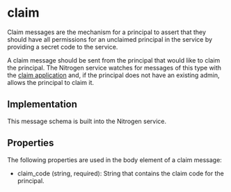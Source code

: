 # claim

Claim messages are the mechanism for a principal to assert that they should have all permissions for an unclaimed principal in the service by providing a secret code to the service.

A claim message should be sent from the principal that would like to claim the principal.  The Nitrogen service watches for messages of this type with the [claim application](https://github.com/nitrogenjs/service/blob/master/agents/claim.js) and, if the principal does not have an existing admin, allows the principal to claim it.

## Implementation

This message schema is built into the Nitrogen service.

## Properties

The following properties are used in the body element of a claim message:

* claim_code (string, required): String that contains the claim code for the principal.